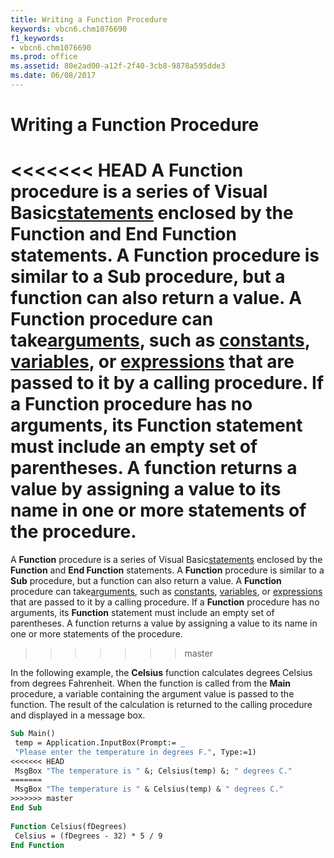 ```yaml
---
title: Writing a Function Procedure
keywords: vbcn6.chm1076690
f1_keywords:
- vbcn6.chm1076690
ms.prod: office
ms.assetid: 80e2ad00-a12f-2f40-3cb8-9878a595dde3
ms.date: 06/08/2017
---
```



# Writing a Function Procedure

<<<<<<< HEAD
A  **Function** procedure is a series of Visual Basic[statements](../../Glossary/vbe-glossary.md) enclosed by the **Function** and **End Function** statements. A **Function** procedure is similar to a **Sub** procedure, but a function can also return a value. A **Function** procedure can take[arguments](../../Glossary/vbe-glossary.md), such as [constants](../../Glossary/vbe-glossary.md), [variables](../../Glossary/vbe-glossary.md), or [expressions](../../Glossary/vbe-glossary.md) that are passed to it by a calling procedure. If a **Function** procedure has no arguments, its **Function** statement must include an empty set of parentheses. A function returns a value by assigning a value to its name in one or more statements of the procedure.
=======
A  **Function** procedure is a series of Visual Basic[statements](../../Glossary/vbe-glossary.md#statement) enclosed by the **Function** and **End Function** statements. A **Function** procedure is similar to a **Sub** procedure, but a function can also return a value. A **Function** procedure can take[arguments](../../Glossary/vbe-glossary.md#argument), such as [constants](../../Glossary/vbe-glossary.md#constant), [variables](../../Glossary/vbe-glossary.md#variable), or [expressions](../../Glossary/vbe-glossary.md#expression) that are passed to it by a calling procedure. If a **Function** procedure has no arguments, its **Function** statement must include an empty set of parentheses. A function returns a value by assigning a value to its name in one or more statements of the procedure.
>>>>>>> master

In the following example, the  **Celsius** function calculates degrees Celsius from degrees Fahrenheit. When the function is called from the **Main** procedure, a variable containing the argument value is passed to the function. The result of the calculation is returned to the calling procedure and displayed in a message box.



```vb
Sub Main() 
 temp = Application.InputBox(Prompt:= _ 
 "Please enter the temperature in degrees F.", Type:=1) 
<<<<<<< HEAD
 MsgBox "The temperature is " &; Celsius(temp) &; " degrees C." 
=======
 MsgBox "The temperature is " & Celsius(temp) & " degrees C." 
>>>>>>> master
End Sub 
 
Function Celsius(fDegrees) 
 Celsius = (fDegrees - 32) * 5 / 9 
End Function
```


